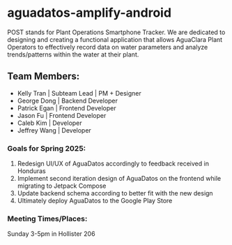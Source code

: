 # aguadatos-amplify-android

POST stands for Plant Operations Smartphone Tracker. We are dedicated to designing and creating a functional application that allows AguaClara Plant Operators to effectively record data on water parameters and analyze trends/patterns within the water at their plant.

## Team Members:
- Kelly Tran | Subteam Lead | PM + Designer
- George Dong | Backend Developer 
- Patrick Egan | Frontend Developer
- Jason Fu | Frontend Developer
- Caleb Kim | Developer
- Jeffrey Wang | Developer

### Goals for Spring 2025:

1. Redesign UI/UX of AguaDatos accordingly to feedback received in Honduras
2. Implement second iteration design of AguaDatos on the frontend while migrating to Jetpack Compose
4. Update backend schema according to better fit with the new design 
5. Ultimately deploy AguaDatos to the Google Play Store

### Meeting Times/Places:

Sunday 3-5pm in Hollister 206
